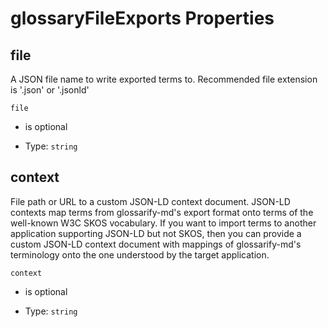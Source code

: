 # glossaryFileExports Properties



## file

A JSON file name to write exported terms to. Recommended file extension is '.json' or '.jsonld'

`file`

*   is optional

*   Type: `string`

## context

File path or URL to a custom JSON-LD context document. JSON-LD contexts map terms from glossarify-md's export format onto terms of the well-known W3C SKOS vocabulary. If you want to import terms to another application supporting JSON-LD but not SKOS, then you can provide a custom JSON-LD context document with mappings of glossarify-md's terminology onto the one understood by the target application.

`context`

*   is optional

*   Type: `string`
